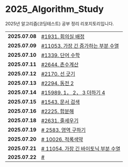 # 2025_Algorithm_Study
2025년 알고리즘(코딩테스트) 공부 정리 리포지토리입니다.

<table>
  <tr>
    <td> <b> 2025.07.08</td>
    <td> <a href = "https://github.com/EverJun2/2025_Algorithm_Study/tree/main/%EB%B0%B1%EC%A4%80/Gold/1931.%E2%80%85%ED%9A%8C%EC%9D%98%EC%8B%A4%E2%80%85%EB%B0%B0%EC%A0%95"> #1931. 회의실 배정 </a> </td>
  </tr>
      <tr>
    <td> <b> 2025.07.09</td>
    <td> <a href = "https://github.com/EverJun2/2025_Algorithm_Study/tree/main/%EB%B0%B1%EC%A4%80/Silver/11053.%E2%80%85%EA%B0%80%EC%9E%A5%E2%80%85%EA%B8%B4%E2%80%85%EC%A6%9D%EA%B0%80%ED%95%98%EB%8A%94%E2%80%85%EB%B6%80%EB%B6%84%E2%80%85%EC%88%98%EC%97%B4"> #11053. 가장 긴 증가하는 부분 수열 </a> </td>
  </tr>
  <tr>
    <td> <b> 2025.07.10</td>
    <td> <a href = "https://github.com/EverJun2/2025_Algorithm_Study/tree/main/%EB%B0%B1%EC%A4%80/Gold/1339.%E2%80%85%EB%8B%A8%EC%96%B4%E2%80%85%EC%88%98%ED%95%99"> #1339. 단어 수학 </a> </td>
  </tr>
  <tr>
    <td> <b> 2025.07.11</td>
    <td> <a href = "https://github.com/EverJun2/2025_Algorithm_Study/tree/main/%EB%B0%B1%EC%A4%80/Silver/2644.%E2%80%85%EC%B4%8C%EC%88%98%EA%B3%84%EC%82%B0"> #2644. 촌수계산 </a> </td>
  </tr>
      <tr>
    <td> <b> 2025.07.12</td>
    <td> <a href = "https://github.com/EverJun2/2025_Algorithm_Study/tree/main/%EB%B0%B1%EC%A4%80/Gold/2170.%E2%80%85%EC%84%A0%E2%80%85%EA%B8%8B%EA%B8%B0"> #2170. 선 긋기 </a> </td>
  </tr>
      <tr>
    <td> <b> 2025.07.13</td>
    <td> <a href = "https://github.com/EverJun2/2025_Algorithm_Study/tree/main/%EB%B0%B1%EC%A4%80/Gold/2294.%E2%80%85%EB%8F%99%EC%A0%84%E2%80%852"> #2294. 동전 2 </a> </td>
  </tr>
      <tr>
    <td> <b> 2025.07.14</td>
    <td> <a href = "https://github.com/EverJun2/2025_Algorithm_Study/tree/main/%EB%B0%B1%EC%A4%80/Gold/15989.%E2%80%851%EF%BC%8C%E2%80%852%EF%BC%8C%E2%80%853%E2%80%85%EB%8D%94%ED%95%98%EA%B8%B0%E2%80%854"> #15989. 1， 2， 3 더하기 4 </a> </td>
  </tr>
      <tr>
    <td> <b> 2025.07.15</td>
    <td> <a href = "https://github.com/EverJun2/2025_Algorithm_Study/tree/main/%EB%B0%B1%EC%A4%80/Silver/1543.%E2%80%85%EB%AC%B8%EC%84%9C%E2%80%85%EA%B2%80%EC%83%89"> #1543. 문서 검색 </a> </td>
  </tr>
      <tr>
    <td> <b> 2025.07.16</td>
    <td> <a href = "https://github.com/EverJun2/2025_Algorithm_Study/tree/main/%EB%B0%B1%EC%A4%80/Gold/2225.%E2%80%85%ED%95%A9%EB%B6%84%ED%95%B4"> #2225. 합분해 </a> </td>
  </tr>
      <tr>
    <td> <b> 2025.07.18</td>
    <td> <a href = "https://github.com/EverJun2/2025_Algorithm_Study/tree/main/%EB%B0%B1%EC%A4%80/Gold/2631.%E2%80%85%EC%A4%84%EC%84%B8%EC%9A%B0%EA%B8%B0"> #2631. 줄세우기 </a> </td>
  </tr>
  <tr>
    <td> <b> 2025.07.19</td>
    <td> <a href = "https://github.com/EverJun2/2025_Algorithm_Study/tree/main/%EB%B0%B1%EC%A4%80/Silver/2583.%E2%80%85%EC%98%81%EC%97%AD%E2%80%85%EA%B5%AC%ED%95%98%EA%B8%B0"> # 2583. 영역 구하기 </a></td>
  </tr>
      <tr>
    <td> <b> 2025.07.20</td>
    <td> <a href = "https://github.com/EverJun2/2025_Algorithm_Study/tree/main/%EB%B0%B1%EC%A4%80/Gold/10026.%E2%80%85%EC%A0%81%EB%A1%9D%EC%83%89%EC%95%BD"> # 10026. 적록색약 </a></td>
  </tr>
      <tr>
    <td> <b> 2025.07.21</td>
    <td> <a href = "https://github.com/EverJun2/2025_Algorithm_Study/tree/main/%EB%B0%B1%EC%A4%80/Gold/11054.%E2%80%85%EA%B0%80%EC%9E%A5%E2%80%85%EA%B8%B4%E2%80%85%EB%B0%94%EC%9D%B4%ED%86%A0%EB%8B%89%E2%80%85%EB%B6%80%EB%B6%84%E2%80%85%EC%88%98%EC%97%B4"> # 11054. 가장 긴 바이토닉 부분 수열 </a> </td>
  </tr>
      <tr>
    <td> <b> 2025.07.22</td>
    <td> <a href = ""> #</a> </td>
  </tr>
</table>
